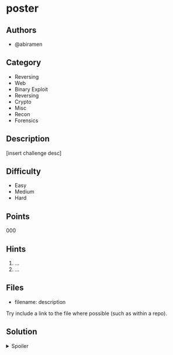 # poster

## Authors
- @abiramen

## Category
- Reversing
- Web
- Binary Exploit
- Reversing
- Crypto
- Misc
- Recon
- Forensics

## Description
[insert challenge desc]

## Difficulty
- Easy
- Medium
- Hard

## Points
000

## Hints
1. ...
1. ...

## Files
- filename: description

Try include a link to the file where possible (such as within a repo).

## Solution
<details>
<summary>Spoiler</summary>

### Idea
...

### Walkthrough
1. ...
1. ...

### Flag
`OWEEK{...}`
</details>
